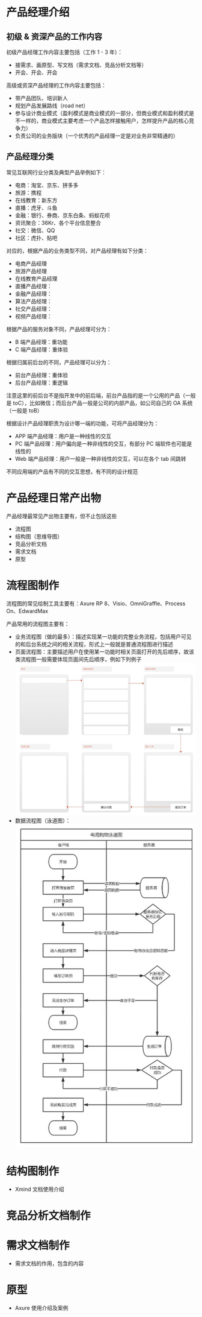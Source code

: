 # 产品经理介绍

## 初级 & 资深产品的工作内容

初级产品经理工作内容主要包括（工作 1 - 3 年）：

- 接需求、画原型、写文档（需求文档、竞品分析文档等）
- 开会、开会、开会

高级或资深产品经理的工作内容主要包括：

- 带产品团队、培训新人
- 规划产品发展路线（road net）
- 参与设计商业模式（盈利模式是商业模式的一部分，但商业模式和盈利模式是不一样的，商业模式主要考虑一个产品怎样接触用户，怎样提升产品的核心竞争力）
- 负责公司的业务版块（一个优秀的产品经理一定是对业务非常精通的）

## 产品经理分类

常见互联网行业分类及典型产品举例如下：

- 电商：淘宝、京东、拼多多
- 旅游：携程
- 在线教育：新东方
- 直播：虎牙、斗鱼
- 金融：银行、券商、京东白条、蚂蚁花呗
- 资讯聚合：36Kr、各个平台信息整合
- 社交：微信、QQ
- 社区：虎扑、贴吧

对应的，根据产品的业务类型不同，对产品经理有如下分类：

- 电商产品经理
- 旅游产品经理
- 在线教育产品经理
- 直播产品经理：
- 金融产品经理：
- 算法产品经理：
- 社交产品经理：
- 视频产品经理：

根据产品的服务对象不同，产品经理可分为：

- B 端产品经理：重功能
- C 端产品经理：重体验

根据归属前后台的不同，产品经理可以分为：

- 前台产品经理：重体验
- 后台产品经理：重逻辑

注意这里的前后台不是指开发中的前后端，前台产品指的是一个公用的产品（一般是 toC），比如微信；而后台产品一般是公司的内部产品，如公司自己的 OA 系统（一般是 toB）

根据设计产品经理职责为设计哪一端的功能，可将产品经理分为：

- APP 端产品经理：用户是一种线性的交互
- PC 端产品经理：用户偏向是一种非线性的交互，有部分 PC 端软件也可能是线性的
- Web 端产品经理：用户一般是一种非线性的交互，可以在各个 tab 间跳转

不同应用端的产品有不同的交互思想，有不同的设计规范

# 产品经理日常产出物

产品经理最常见产出物主要有，但不止包括这些

- 流程图
- 结构图（思维导图）
- 竞品分析文档
- 需求文档
- 原型

# 流程图制作

流程图的常见绘制工具主要有：Axure RP 8、Visio、OmniGraffle、Process On、EdwardMax

产品常用的流程图主要有：

- 业务流程图（做的最多）：描述实现某一功能的完整业务流程，包括用户可见的和后台系统之间的相关流程，形式上一般就是普通流程图进行描述
- 页面流程图：主要描述用户在使用某一功能时相关页面打开的先后顺序，故该类流程图一般需要体现页面间先后顺序，例如下列例子
  ![页面流程图](https://raw.githubusercontent.com/h428/img/master/note/00000227.jpg)
- 数据流程图（泳道图）：
  ![数据流程图](https://raw.githubusercontent.com/h428/img/master/note/00000228.jpg)

# 结构图制作

- Xmind 文档使用介绍

# 竞品分析文档制作

# 需求文档制作

- 需求文档的作用，包含的内容

# 原型

- Axure 使用介绍及案例
